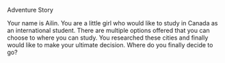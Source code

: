 Adventure Story

Your name is Ailin. You are a little girl who would like to study in Canada as an international student. There are multiple options offered that you can choose to where you can study. You researched these cities and finally would like to make your ultimate decision. Where do you finally decide to go?